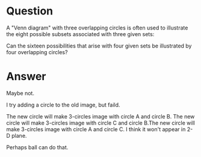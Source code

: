 # Question 

A "Venn diagram" with three overlapping circles is often used to illustrate the eight possible subsets associated with three given sets:

Can the sixteen possibilities that arise with four given sets be illustrated by four overlapping circles?

# Answer

Maybe not.

I try adding a circle to the old image, but faild.

The new circle will make 3-circles image with circle A and circle B. The new circle will make 3-circles image with circle C and circle B.The new circle will make 3-circles image with circle A and circle C. I think it won't appear
in 2-D plane.

Perhaps ball can do that.